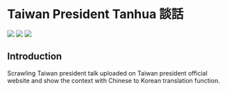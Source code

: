# Taiwan President Tanhua 談話
<img src="https://img.shields.io/badge/-Python-3776AB?logo=python&logoColor=white"> <img src="https://img.shields.io/badge/-Flask-0D7560?logo=flask&logoColor=white"> <img src="https://img.shields.io/badge/-Go-00A8D1?logo=go&logoColor=white">

## Introduction
Scrawling Taiwan president talk uploaded on Taiwan president official website and show the context with Chinese to Korean translation function.
